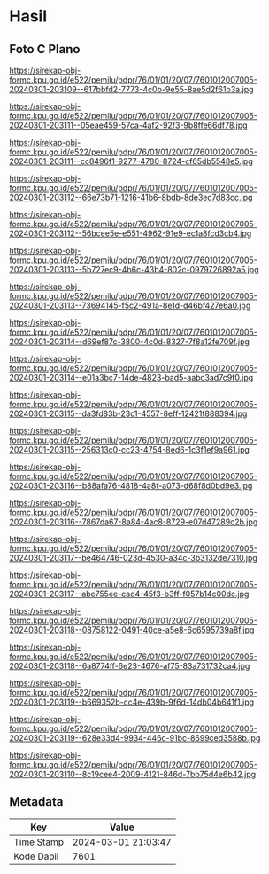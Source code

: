 # Hasil

## Foto C Plano

https://sirekap-obj-formc.kpu.go.id/e522/pemilu/pdpr/76/01/01/20/07/7601012007005-20240301-203109--617bbfd2-7773-4c0b-9e55-8ae5d2f61b3a.jpg

https://sirekap-obj-formc.kpu.go.id/e522/pemilu/pdpr/76/01/01/20/07/7601012007005-20240301-203111--05eae459-57ca-4af2-92f3-9b8ffe66df78.jpg

https://sirekap-obj-formc.kpu.go.id/e522/pemilu/pdpr/76/01/01/20/07/7601012007005-20240301-203111--cc8496f1-9277-4780-8724-cf65db5548e5.jpg

https://sirekap-obj-formc.kpu.go.id/e522/pemilu/pdpr/76/01/01/20/07/7601012007005-20240301-203112--66e73b71-1216-41b6-8bdb-8de3ec7d83cc.jpg

https://sirekap-obj-formc.kpu.go.id/e522/pemilu/pdpr/76/01/01/20/07/7601012007005-20240301-203112--56bcee5e-e551-4962-91e9-ec1a8fcd3cb4.jpg

https://sirekap-obj-formc.kpu.go.id/e522/pemilu/pdpr/76/01/01/20/07/7601012007005-20240301-203113--5b727ec9-4b6c-43b4-802c-0979726892a5.jpg

https://sirekap-obj-formc.kpu.go.id/e522/pemilu/pdpr/76/01/01/20/07/7601012007005-20240301-203113--73694145-f5c2-491a-8e1d-d46bf427e6a0.jpg

https://sirekap-obj-formc.kpu.go.id/e522/pemilu/pdpr/76/01/01/20/07/7601012007005-20240301-203114--d69ef87c-3800-4c0d-8327-7f8a12fe709f.jpg

https://sirekap-obj-formc.kpu.go.id/e522/pemilu/pdpr/76/01/01/20/07/7601012007005-20240301-203114--e01a3bc7-14de-4823-bad5-aabc3ad7c9f0.jpg

https://sirekap-obj-formc.kpu.go.id/e522/pemilu/pdpr/76/01/01/20/07/7601012007005-20240301-203115--da3fd83b-23c1-4557-8eff-12421f888394.jpg

https://sirekap-obj-formc.kpu.go.id/e522/pemilu/pdpr/76/01/01/20/07/7601012007005-20240301-203115--256313c0-cc23-4754-8ed6-1c3f1ef9a961.jpg

https://sirekap-obj-formc.kpu.go.id/e522/pemilu/pdpr/76/01/01/20/07/7601012007005-20240301-203116--b88afa76-4818-4a8f-a073-d68f8d0bd9e3.jpg

https://sirekap-obj-formc.kpu.go.id/e522/pemilu/pdpr/76/01/01/20/07/7601012007005-20240301-203116--7867da67-8a84-4ac8-8729-e07d47289c2b.jpg

https://sirekap-obj-formc.kpu.go.id/e522/pemilu/pdpr/76/01/01/20/07/7601012007005-20240301-203117--be464746-023d-4530-a34c-3b3132de7310.jpg

https://sirekap-obj-formc.kpu.go.id/e522/pemilu/pdpr/76/01/01/20/07/7601012007005-20240301-203117--abe755ee-cad4-45f3-b3ff-f057b14c00dc.jpg

https://sirekap-obj-formc.kpu.go.id/e522/pemilu/pdpr/76/01/01/20/07/7601012007005-20240301-203118--08758122-0491-40ce-a5e8-6c6595739a8f.jpg

https://sirekap-obj-formc.kpu.go.id/e522/pemilu/pdpr/76/01/01/20/07/7601012007005-20240301-203118--6a8774ff-6e23-4676-af75-83a731732ca4.jpg

https://sirekap-obj-formc.kpu.go.id/e522/pemilu/pdpr/76/01/01/20/07/7601012007005-20240301-203119--b669352b-cc4e-439b-9f6d-14db04b641f1.jpg

https://sirekap-obj-formc.kpu.go.id/e522/pemilu/pdpr/76/01/01/20/07/7601012007005-20240301-203119--628e33d4-9934-446c-91bc-8699ced3588b.jpg

https://sirekap-obj-formc.kpu.go.id/e522/pemilu/pdpr/76/01/01/20/07/7601012007005-20240301-203110--8c19cee4-2009-4121-846d-7bb75d4e6b42.jpg


## Metadata

| Key        | Value               |
| ---------- | ------------------- |
| Time Stamp | 2024-03-01 21:03:47 |
| Kode Dapil | 7601                |



